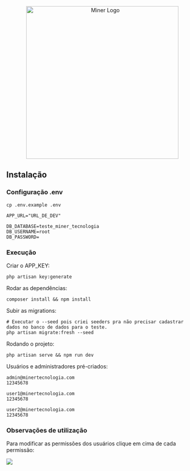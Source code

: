 <p align="center"><a href="https://laravel.com" target="_blank"><img src="https://minertecnologia.com/wp-content/uploads/2021/11/Logo-01-1-768x323.png" width="400" alt="Miner Logo"></a></p>

## Instalação

### Configuração .env
```
cp .env.example .env
```

```
APP_URL="URL_DE_DEV"

DB_DATABASE=teste_miner_tecnologia
DB_USERNAME=root
DB_PASSWORD=
```

### Execução
Criar o APP_KEY:
```
php artisan key:generate
```

Rodar as dependências:
```
composer install && npm install
```

Subir as migrations:
```
# Executar o --seed pois criei seeders pra não precisar cadastrar dados no banco de dados para o teste.
php artisan migrate:fresh --seed
```

Rodando o projeto:
```
php artisan serve && npm run dev
```

Usuários e administradores pré-criados:
```
admin@minertecnologia.com
12345678

user1@minertecnologia.com
12345678

user2@minertecnologia.com
12345678
```

### Observações de utilização
Para modificar as permissões dos usuários clique em cima de cada permissão:

<img src="https://i.ibb.co/drFRdJk/projeto-miner-tecnologia.png">
